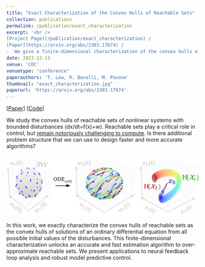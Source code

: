 ```yaml
---
title: "Exact Characterization of the Convex Hulls of Reachable Sets"
collection: publications
permalink: /publication/exact_characterization
excerpt: '<br />
[Project Page](/publication/exact_characterization) / 
[Paper](https://arxiv.org/abs/2303.17674) / 
-  We give a finite-dimensional characterization of the convex hulls of reachable sets of nonlinear systems (dx/dt=f(x)+w).'
date: 2023-12-13
venue: 'CDC'
venuetype: "conference"
paperauthors: 'T. Lew, R. Bonalli, M. Pavone'
thumbnail: "exact_characterization.jpg"
paperurl: 'https://arxiv.org/abs/2303.17674'
---
```


[[Paper](https://arxiv.org/abs/2303.17674)] 
[[Code](https://github.com/StanfordASL/convex_hull_reachability)] 


We study the convex hulls of reachable sets of nonlinear systems with bounded disturbances (dx/dt=f(x)+w). Reachable sets play a critical role in control, but [remain notoriously challenging to compute](/publication/randup). Is there additional problem structure that we can use to design faster and more accurate algorithms?

<p style="text-align:center;"><img src="/images/exact_characterization_full.jpg" width="800"></p>

In this work, we exactly characterize the convex hulls of reachable sets as the convex hulls of solutions of an ordinary differential equation from all possible initial values of the disturbances. This finite-dimensional characterization unlocks an accurate and fast estimation algorithm to over-approximate reachable sets. We present applications to neural feedback loop analysis and robust model predictive control.